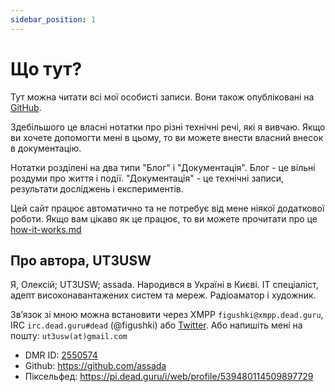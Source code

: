 ```yaml
---
sidebar_position: 1
---
```


# Що тут?

Тут можна читати всі мої особисті записи. Вони також опубліковані на [GitHub](https://github.com/assada/notes).

Здебільшого це власні нотатки про різні технічні речі, які я вивчаю. Якщо ви хочете допомогти мені в цьому, то ви можете внести власний внесок в документацію.

Нотатки розділені на два типи "Блог" і "Документація". Блог - це вільні роздуми про життя і події. "Документація" - це технічні записи, результати досліджень і експериментів.

Цей сайт працює автоматично та не потребує від мене ніякої додаткової роботи. Якщо вам цікаво як це працює, то ви можете прочитати про це [how-it-works.md](/docs/how-it-works)

## Про автора, UT3USW

Я, Олексій; UT3USW; assada. Народився в Україні в Києві. IT спеціаліст, адепт високонавантажених систем та мереж. Радіоаматор і художник.

Звʼязок зі мною можна встановити через XMPP `figushki@xmpp.dead.guru`, IRC `irc.dead.guru#dead` (@figushki) або [Twitter](https://twitter.com/speed_shit).
Або напишіть мені на пошту: `ut3usw(at)gmail.com`

* DMR ID: [2550574](https://database.radioid.net/database/view?id=2550574)
* Github: https://github.com/assada
* Піксельфед: https://pi.dead.guru/i/web/profile/539480114509897729
